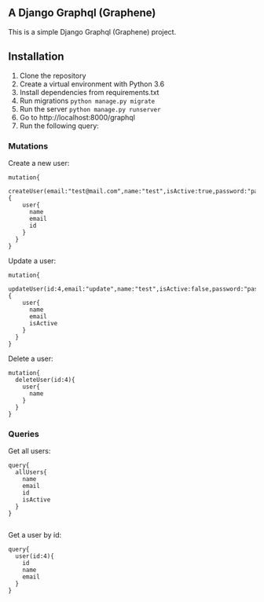 ## A Django Graphql (Graphene)

This is a simple Django Graphql (Graphene) project.

## Installation

1. Clone the repository
2. Create a virtual environment with Python 3.6
3. Install dependencies from requirements.txt
4. Run migrations `python manage.py migrate`
5. Run the server `python manage.py runserver`
6. Go to http://localhost:8000/graphql
7. Run the following query:

### Mutations

Create a new user:

```
mutation{
  createUser(email:"test@mail.com",name:"test",isActive:true,password:"pass"){
    user{
      name
      email
      id
    }
  }
}
```

Update a user:

```
mutation{
  updateUser(id:4,email:"update",name:"test",isActive:false,password:"pass"){
    user{
      name
      email
      isActive
    }
  }
}
```

Delete a user:

```
mutation{
  deleteUser(id:4){
    user{
      name
    }
  }
}
```

### Queries

Get all users:

```
query{
  allUsers{
    name
    email
    id
    isActive
  }
}


```

Get a user by id:

```
query{
  user(id:4){
    id
    name
    email
  }
}

```